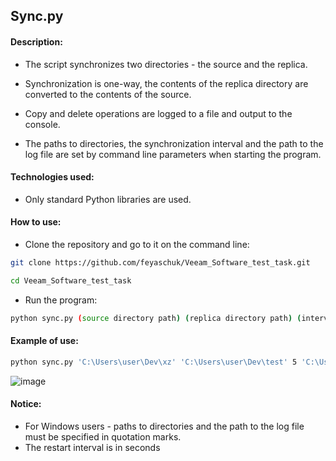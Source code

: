 ## Sync.py

#### Description:
* The script synchronizes two directories - the source and the replica. 
* Synchronization is one-way, the contents of the replica directory are converted to the contents of the source.
* Copy and delete operations are logged to a file and output to the console.

* The paths to directories, the synchronization interval and the path to the log file are set by command line parameters when starting the program.

#### Technologies used:
* Only standard Python libraries are used.
  
#### How to use:

* Clone the repository and go to it on the command line:
```bash
git clone https://github.com/feyaschuk/Veeam_Software_test_task.git
```
```bash
cd Veeam_Software_test_task
```

* Run the program:
```bash
python sync.py (source directory path) (replica directory path) (interval) (path to the log file)
```
#### Example of use:
```bash
python sync.py 'C:\Users\user\Dev\xz' 'C:\Users\user\Dev\test' 5 'C:\Users\user\Dev\sprint13\Log.log'
```
![image](https://user-images.githubusercontent.com/81573309/136705657-ae8b0cd6-1772-49f2-a72a-e5c37d9b193e.png)

#### Notice:
* For Windows users - paths to directories and the path to the log file must be specified in quotation marks.
* The restart interval is in seconds

